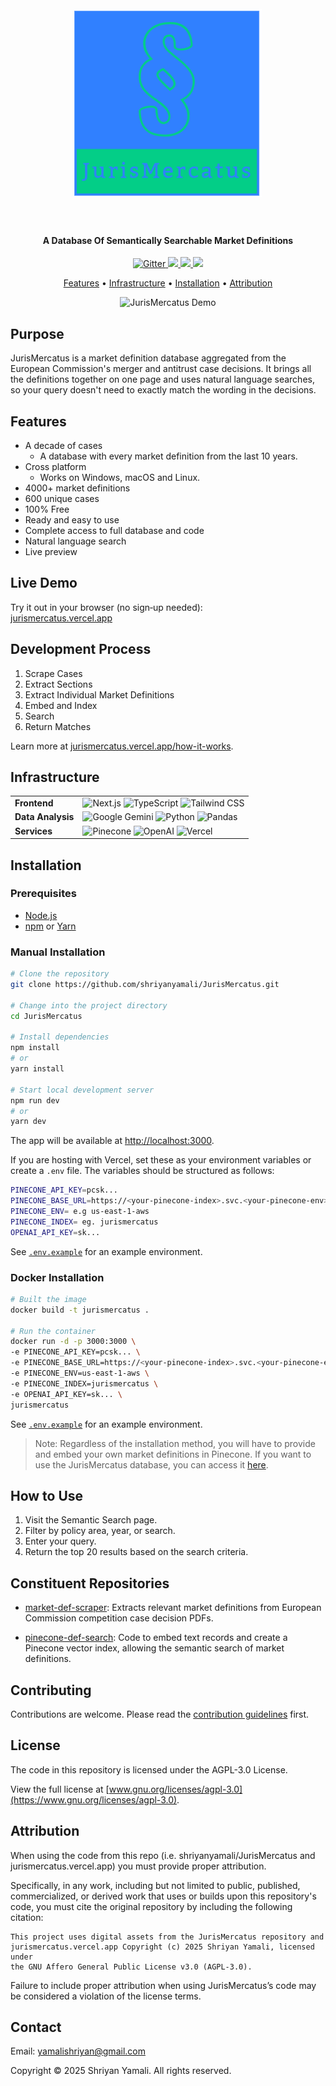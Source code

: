 <h1 align="center">
  <br>
  <a href="https://jurismercatus.vercel.app/"><img src="public/logos/logo-square.png" alt="JurisMercatus" width="300"></a>
  <br>
  <br>
</h1>

<h4 align="center">A Database Of Semantically Searchable Market Definitions</h4>

<p align="center">
  <a href="https://img.shields.io/badge/License-AGPL%203.0-green.svg">
    <img src="https://img.shields.io/badge/License-AGPL%203.0-green.svg"
         alt="Gitter">
  </a>
  <a href="https://img.shields.io/badge/Maintained-yes-green.svg">
    <img src="https://img.shields.io/badge/Maintained-yes-green.svg">
  </a>
  <a href="https://img.shields.io/github/actions/workflow/status/shriyanyamali/shriyanyamali.github.io/ci.yml?branch=main">
    <img src="https://img.shields.io/github/actions/workflow/status/shriyanyamali/shriyanyamali.github.io/ci.yml?branch=main">
  </a>
  <a href="https://img.shields.io/github/last-commit/shriyanyamali/JurisMercatus">
    <img src="https://img.shields.io/github/last-commit/shriyanyamali/JurisMercatus">
  </a>
</p>

<p align="center">
  <a href="#features">Features</a> •
  <a href="#infrastructure">Infrastructure</a> •
  <a href="#installation">Installation</a> •
  <a href="#attribution">Attribution</a>
</p>

<div style="text-align: center;">
  <img src="public/JurisMercatus.gif" alt="JurisMercatus Demo" style="center">
</div>

## Purpose

JurisMercatus is a market definition database aggregated from the European Commission's merger and antitrust case decisions. It brings all the definitions together on one page and uses natural language searches, so your query doesn't need to exactly match the wording in the decisions.

## Features

* A decade of cases
  - A database with every market definition from the last 10 years.
* Cross platform
  - Works on Windows, macOS and Linux.
* 4000+ market definitions
* 600 unique cases
* 100% Free
* Ready and easy to use
* Complete access to full database and code	
* Natural language search
* Live preview
## Live Demo

Try it out in your browser (no sign‑up needed):  
[jurismercatus.vercel.app](https://jurismercatus.vercel.app)

## Development Process

1. Scrape Cases
2. Extract Sections
3. Extract Individual Market Definitions
4. Embed and Index
5. Search
6. Return Matches

Learn more at [jurismercatus.vercel.app/how-it-works](https://jurismercatus.vercel.app/how-it-works).

## Infrastructure

<table>
  <tr>
    <td><strong>Frontend</strong></td>
    <td>
      <img src="https://img.shields.io/badge/Next.js-000000.svg?style=flat-square&logo=next.js&logoColor=white" alt="Next.js"/>
      <img src="https://img.shields.io/badge/TypeScript-3178C6.svg?style=flat-square&logo=typescript&logoColor=white" alt="TypeScript"/>
      <img src="https://img.shields.io/badge/Tailwind%20CSS-38B2AC.svg?style=flat-square&logo=tailwind-css&logoColor=white" alt="Tailwind CSS"/>
    </td>
  </tr>
  <tr>
    <td><strong>Data Analysis</strong></td>
    <td>
      <img src="https://img.shields.io/badge/Gemini-4285F4.svg?style=flat-square&logo=google&logoColor=white" alt="Google Gemini"/>
      <img src="https://img.shields.io/badge/Python-3670A0.svg?style=flat-square&logo=python&logoColor=ffdd54" alt="Python"/>
      <img src="https://img.shields.io/badge/Pandas-150458.svg?style=flat-square&logo=pandas&logoColor=white" alt="Pandas"/>
    </td>

  </tr>
  <tr>
    <td><strong>Services</strong></td>
    <td>
      <img src="https://img.shields.io/badge/Pinecone-000000.svg?style=flat-square&logo=pinecone&logoColor=white" alt="Pinecone"/>
      <img src="https://img.shields.io/badge/OpenAI-000000.svg?style=flat-square&logo=openai&logoColor=white" alt="OpenAI"/>
      <img src="https://img.shields.io/badge/Vercel-000000.svg?style=flat-square&logo=vercel&logoColor=white" alt="Vercel"/>
    </td>

  </tr>
</table>

## Installation

### Prerequisites

- [Node.js](https://nodejs.org/)
- [npm](https://www.npmjs.com/) or [Yarn](https://yarnpkg.com/)

### Manual Installation

```bash
# Clone the repository
git clone https://github.com/shriyanyamali/JurisMercatus.git

# Change into the project directory
cd JurisMercatus

# Install dependencies
npm install
# or
yarn install

# Start local development server
npm run dev
# or
yarn dev
```

The app will be available at [http://localhost:3000](http://localhost:3000).

If you are hosting with Vercel, set these as your environment variables or create a `.env` file. The variables should be structured as follows:

```bash
PINECONE_API_KEY=pcsk...
PINECONE_BASE_URL=https://<your-pinecone-index>.svc.<your-pinecone-env>.pinecone.io
PINECONE_ENV= e.g us-east-1-aws
PINECONE_INDEX= eg. jurismercatus
OPENAI_API_KEY=sk...
```

See [`.env.example`](/.env.example) for an example environment.

### Docker Installation

```bash
# Built the image
docker build -t jurismercatus .

# Run the container
docker run -d -p 3000:3000 \
-e PINECONE_API_KEY=pcsk... \
-e PINECONE_BASE_URL=https://<your-pinecone-index>.svc.<your-pinecone-env>.pinecone.io \
-e PINECONE_ENV=us-east-1-aws \
-e PINECONE_INDEX=jurismercatus \
-e OPENAI_API_KEY=sk... \
jurismercatus
```

See [`.env.example`](/.env.example) for an example environment.

> Note: Regardless of the installation method, you will have to provide and embed your own market definitions in Pinecone. If you want to use the JurisMercatus database, you can access it [here](https://jurismercatus.vercel.app/database.json).

## How to Use

1. Visit the Semantic Search page.
2. Filter by policy area, year, or search.
3. Enter your query.
4. Return the top 20 results based on the search criteria.

## Constituent Repositories

- [market-def-scraper](https://github.com/shriyanyamali/market-def-scraper): Extracts relevant market definitions from European Commission competition case decision PDFs.

- [pinecone-def-search](https://github.com/shriyanyamali/pinecone-def-search): Code to embed text records and create a Pinecone vector index, allowing the semantic search of market definitions.

## Contributing

Contributions are welcome. Please read the [contribution guidelines](CONTRIBUTING.md) first.

## License

The code in this repository is licensed under the AGPL-3.0 License.

View the full license at [www.gnu.org/licenses/agpl-3.0](https://www.gnu.org/licenses/agpl-3.0).

## Attribution

When using the code from this repo (i.e. shriyanyamali/JurisMercatus and jurismercatus.vercel.app) you must provide proper attribution.

Specifically, in any work, including but not limited to public, published, commercialized, or derived work that uses or builds upon this repository's code, you must cite the original repository by including the following citation:

```
This project uses digital assets from the JurisMercatus repository and
jurismercatus.vercel.app Copyright (c) 2025 Shriyan Yamali, licensed under
the GNU Affero General Public License v3.0 (AGPL-3.0).
```

Failure to include proper attribution when using JurisMercatus’s code may be considered a violation of the license terms.

## Contact

Email: [yamalishriyan@gmail.com](mailto:yamalishriyan@gmail.com)

Copyright © 2025 Shriyan Yamali. All rights reserved.
